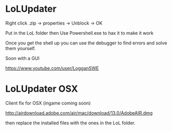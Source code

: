 LoLUpdater
==========

Right click .zip -> properties -> Unblock -> OK

Put in the LoL folder then Use Powershell.exe to hax it to make it work

Once you get the shell up you can use the debugger to find errors and solve them yourself.

Soon with a GUI

https://www.youtube.com/user/LogganSWE

LoLUpdater OSX
==============
Client fix for OSX (ingame coming soon)

http://airdownload.adobe.com/air/mac/download/13.0/AdobeAIR.dmg

then replace the installed files with the ones in the LoL folder.

